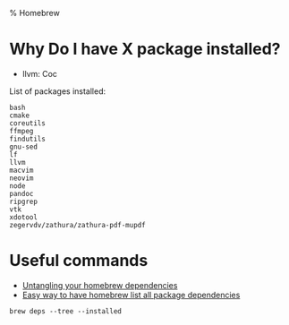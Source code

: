 % Homebrew

# Why Do I have X package installed?
* llvm: Coc

List of packages installed:
```
bash
cmake
coreutils
ffmpeg
findutils
gnu-sed
lf
llvm
macvim
neovim
node
pandoc
ripgrep
vtk
xdotool
zegervdv/zathura/zathura-pdf-mupdf
```

# Useful commands
* [Untangling your homebrew dependencies](https://blog.jpalardy.com/posts/untangling-your-homebrew-dependencies/)
* [Easy way to have homebrew list all package dependencies](https://stackoverflow.com/questions/41029842/easy-way-to-have-homebrew-list-all-package-dependencies)

`brew deps --tree --installed`
